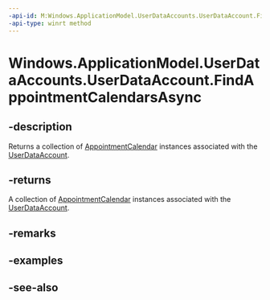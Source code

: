 ```yaml
---
-api-id: M:Windows.ApplicationModel.UserDataAccounts.UserDataAccount.FindAppointmentCalendarsAsync
-api-type: winrt method
---
```


<!-- Method syntax
public Windows.Foundation.IAsyncOperation<Windows.Foundation.Collections.IVectorView<Windows.ApplicationModel.Appointments.AppointmentCalendar>> FindAppointmentCalendarsAsync()
-->

# Windows.ApplicationModel.UserDataAccounts.UserDataAccount.FindAppointmentCalendarsAsync

## -description
Returns a collection of [AppointmentCalendar](../windows.applicationmodel.appointments/appointmentcalendar.md) instances associated with the [UserDataAccount](userdataaccount.md).

## -returns
A collection of [AppointmentCalendar](../windows.applicationmodel.appointments/appointmentcalendar.md) instances associated with the [UserDataAccount](userdataaccount.md).

## -remarks

## -examples

## -see-also
